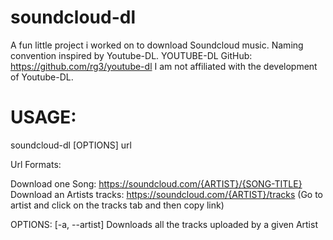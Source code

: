 # soundcloud-dl
A fun little project i worked on to download Soundcloud music. 
Naming convention inspired by Youtube-DL. YOUTUBE-DL GitHub: https://github.com/rg3/youtube-dl
I am not affiliated with the development of Youtube-DL.

# USAGE:

soundcloud-dl [OPTIONS] url

Url Formats: 

Download one Song: https://soundcloud.com/{ARTIST}/{SONG-TITLE}
Download an Artists tracks: https://soundcloud.com/{ARTIST}/tracks (Go to artist and click on the tracks tab and then copy link)

OPTIONS:
  [-a, --artist]
    Downloads all the tracks uploaded by a given Artist



